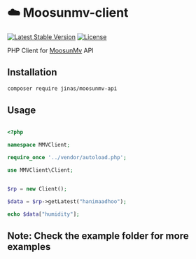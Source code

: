 # :cloud: Moosunmv-client
[![Latest Stable Version](https://poser.pugx.org/jinas/moosunmv-api/v/stable)](https://packagist.org/packages/jinas/moosunmv-api)
[![License](https://poser.pugx.org/jinas/moosunmv-api/license)](https://packagist.org/packages/jinas/moosunmv-api)

PHP Client for [MoosunMv](https://moosunmv.jinas.me/) API

## Installation

```bash
composer require jinas/moosunmv-api
```

## Usage

```php

<?php

namespace MMVClient;

require_once '../vendor/autoload.php';

use MMVClient\Client;


$rp = new Client();

$data = $rp->getLatest("hanimaadhoo");

echo $data["humidity"];

```

## Note: Check the example folder for more examples
